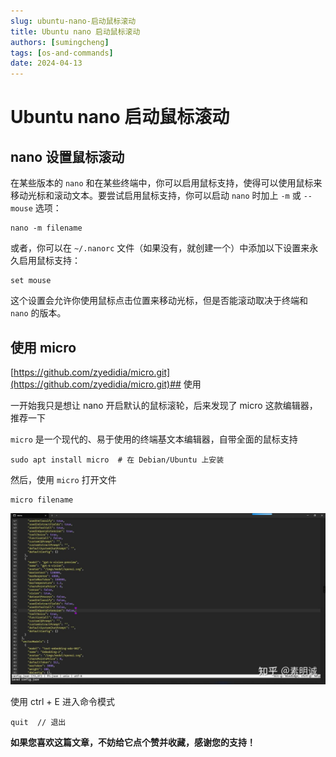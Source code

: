 ```yaml
---
slug: ubuntu-nano-启动鼠标滚动
title: Ubuntu nano 启动鼠标滚动
authors: [sumingcheng]
tags: [os-and-commands]
date: 2024-04-13
---
```


# Ubuntu nano 启动鼠标滚动

## nano 设置鼠标滚动

在某些版本的 `nano` 和在某些终端中，你可以启用鼠标支持，使得可以使用鼠标来移动光标和滚动文本。要尝试启用鼠标支持，你可以启动 `nano` 时加上 `-m` 或 `--mouse` 选项：

```
nano -m filename
```

或者，你可以在 `~/.nanorc` 文件（如果没有，就创建一个）中添加以下设置来永久启用鼠标支持：

```
set mouse
```

这个设置会允许你使用鼠标点击位置来移动光标，但是否能滚动取决于终端和 `nano` 的版本。

## 使用 micro

[https://github.com/zyedidia/micro.git](https://github.com/zyedidia/micro.git)## 使用

一开始我只是想让 nano 开启默认的鼠标滚轮，后来发现了 micro 这款编辑器，推荐一下

`micro` 是一个现代的、易于使用的终端基文本编辑器，自带全面的鼠标支持

```
sudo apt install micro  # 在 Debian/Ubuntu 上安装
```

然后，使用 `micro` 打开文件

```
micro filename
```

![24d016039b834699cc6b316d685eb49f](../image/24d016039b834699cc6b316d685eb49f.jpg)

使用 ctrl + E 进入命令模式

```
quit  // 退出
```

**如果您喜欢这篇文章，不妨给它点个赞并收藏，感谢您的支持！**
